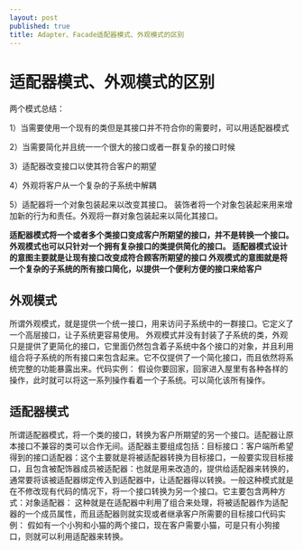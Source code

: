 ```yaml
---
layout: post
published: true
title: Adapter、Facade适配器模式、外观模式的区别
---
```

# 适配器模式、外观模式的区别

两个模式总结：

1）当需要使用一个现有的类但是其接口并不符合你的需要时，可以用适配器模式

2）当需要简化并且统一一个很大的接口或者一群复杂的接口时候

3）适配器改变接口以使其符合客户的期望

4）外观将客户从一个复杂的子系统中解耦

5）适配器将一个对象包装起来以改变其接口。
装饰者将一个对象包装起来用来增加新的行为和责任。外观将一群对象包装起来以简化其接口。

**适配器模式将一个或者多个类接口变成客户所期望的接口，并不是转换一个接口。
外观模式也可以只针对一个拥有复杂接口的类提供简化的接口。
适配器模式设计的意图主要就是让现有接口改变成符合顾客所期望的接口
外观模式的意图就是将一个复杂的子系统的所有接口简化，以提供一个便利方便的接口来给客户**

## 外观模式  

所谓外观模式，就是提供一个统一接口，用来访问子系统中的一群接口。它定义了一个高层接口，让子系统更容易使用。  外观模式并没有封装了子系统的类，外观只是提供了更简化的接口，它里面仍然包含着子系统中各个接口的对象，并且利用组合将子系统的所有接口来包含起来。它不仅提供了一个简化接口，而且依然将系统完整的功能暴露出来。代码实例： 假设你要回家，回家进入屋里有各种各样的操作，此时就可以将这一系列操作看着一个子系统。可以简化该所有操作。

## 适配器模式

所谓适配器模式，将一个类的接口，转换为客户所期望的另一个接口。适配器让原本接口不兼容的类可以合作无间。适配器主要组成包括：目标接口：客户端所希望得到的接口适配器：这个主要就是将被适配器转换为目标接口，一般要实现目标接口，且包含被配饰器成员被适配器：也就是用来改造的，提供给适配器来转换的，通常要将该被适配器绑定传入到适配器中，让适配器得以转换。一般这种模式就是在不修改现有代码的情况下，将一个接口转换为另一个接口。它主要包含两种方式：对象适配器：  这种就是在适配器中利用了组合来处理，将被适配器作为适配器的一个成员属性，而且适配器则就实现或者继承客户所需要的目标接口代码实例：  假如有一个小狗和小猫的两个接口，现在客户需要小猫，可是只有小狗接口，则就可以利用适配器来转换。
